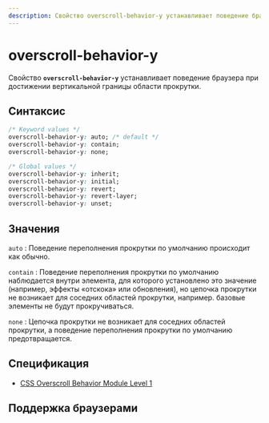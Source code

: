 ```yaml
---
description: Свойство overscroll-behavior-y устанавливает поведение браузера при достижении вертикальной границы области прокрутки.
---
```


# overscroll-behavior-y

Свойство **`overscroll-behavior-y`** устанавливает поведение браузера при достижении вертикальной границы области прокрутки.

## Синтаксис

```css
/* Keyword values */
overscroll-behavior-y: auto; /* default */
overscroll-behavior-y: contain;
overscroll-behavior-y: none;

/* Global values */
overscroll-behavior-y: inherit;
overscroll-behavior-y: initial;
overscroll-behavior-y: revert;
overscroll-behavior-y: revert-layer;
overscroll-behavior-y: unset;
```

## Значения

`auto`
: Поведение переполнения прокрутки по умолчанию происходит как обычно.

`contain`
: Поведение переполнения прокрутки по умолчанию наблюдается внутри элемента, для которого установлено это значение (например, эффекты «отскока» или обновления), но цепочка прокрутки не возникает для соседних областей прокрутки, например. базовые элементы не будут прокручиваться.

`none`
: Цепочка прокрутки не возникает для соседних областей прокрутки, а поведение переполнения прокрутки по умолчанию предотвращается.

## Спецификация

- [CSS Overscroll Behavior Module Level 1](https://w3c.github.io/csswg-drafts/css-overscroll/#overscroll-behavior-longhands-physical)

## Поддержка браузерами

<p class="ciu_embed" data-feature="mdn-css__properties__overscroll-behavior-y" data-periods="future_1,current,past_1,past_2" data-accessible-colours="false"></p>
